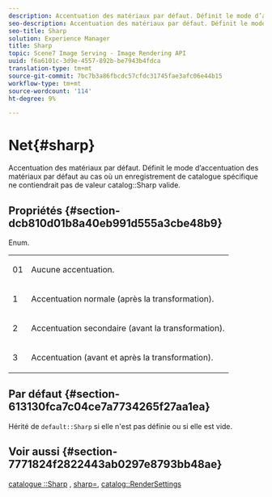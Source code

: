 ```yaml
---
description: Accentuation des matériaux par défaut. Définit le mode d’accentuation des matériaux par défaut au cas où un enregistrement de catalogue spécifique ne contiendrait pas de valeur d’accentuation de catalogue valide.
seo-description: Accentuation des matériaux par défaut. Définit le mode d’accentuation des matériaux par défaut au cas où un enregistrement de catalogue spécifique ne contiendrait pas de valeur d’accentuation de catalogue valide.
seo-title: Sharp
solution: Experience Manager
title: Sharp
topic: Scene7 Image Serving - Image Rendering API
uuid: f6a6101c-3d9e-4557-892b-be7943b4fdca
translation-type: tm+mt
source-git-commit: 7bc7b3a86fbcdc57cfdc31745fae3afc06e44b15
workflow-type: tm+mt
source-wordcount: '114'
ht-degree: 9%

---
```



# Net{#sharp}

Accentuation des matériaux par défaut. Définit le mode d’accentuation des matériaux par défaut au cas où un enregistrement de catalogue spécifique ne contiendrait pas de valeur catalog::Sharp valide.

## Propriétés {#section-dcb810d01b8a40eb991d555a3cbe48b9}

Enum.

<table id="simpletable_2D94A380BC2D4FD1A7EDD45E6EAFD1FB"> 
 <tr class="strow"> 
  <td class="stentry"> <p>01 </p></td> 
  <td class="stentry"> <p>Aucune accentuation. </p></td> 
 </tr> 
 <tr class="strow"> 
  <td class="stentry"> <p>1 </p></td> 
  <td class="stentry"> <p>Accentuation normale (après la transformation). </p></td> 
 </tr> 
 <tr class="strow"> 
  <td class="stentry"> <p>2 </p></td> 
  <td class="stentry"> <p>Accentuation secondaire (avant la transformation). </p></td> 
 </tr> 
 <tr class="strow"> 
  <td class="stentry"> <p>3 </p></td> 
  <td class="stentry"> <p>Accentuation (avant et après la transformation). </p> </td> 
 </tr> 
</table>

## Par défaut {#section-613130fca7c04ce7a7734265f27aa1ea}

Hérité de `default::Sharp` si elle n&#39;est pas définie ou si elle est vide.

## Voir aussi {#section-7771824f2822443ab0297e8793bb48ae}

[catalogue ::Sharp](../../../../../ir-api/material-cat/image-rendering-api-ref/c-ir-material-catalog/c-ir-material-data-reference/r-ir-sharp-dataref.md#reference-f79a14bd52474dfd8495115d398a30d0) ,  [sharp=](../../../../../ir-api/http-protocol/image-rendering-api-ref/c-ir-http-protocol-ref/c-ir-http-protocol-command-reference/r-ir-http-sharp.md#reference-acdd87f6b5de4e3a85e5d3c03022a35a),  [catalog::RenderSettings](../../../../../ir-api/material-cat/image-rendering-api-ref/c-ir-material-catalog/c-ir-material-data-reference/r-ir-rendersettings-dataref.md#reference-9ce753ae4096455eadcc12ac064de711)
